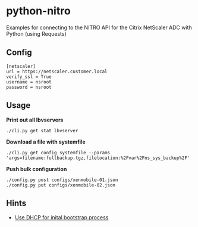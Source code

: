 # python-nitro

Examples for connecting to the NITRO API for the Citrix NetScaler ADC with Python (using Requests)

## Config

```
[netscaler]
url = https://netscaler.customer.local
verify_ssl = True
username = nsroot
password = nsroot
```

## Usage

**Print out all lbvservers**
```
./cli.py get stat lbvserver
```

**Download a file with systemfile**
```
./cli.py get config systemfile --params 'args=filename:fullbackup.tgz,filelocation:%2Fvar%2Fns_sys_backup%2F'
```

**Push bulk configuration**
```
./config.py post configs/xenmobile-01.json
./config.py put configs/xenmobile-02.json
```

## Hints

- [Use DHCP for inital bootstrap process](https://docs.citrix.com/ja-jp/netscaler/11/netscaler-hardware-installation/netscaler-initial-configuration.html)
